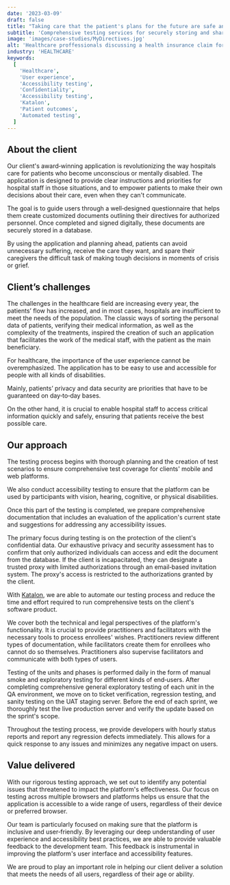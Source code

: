 ```yaml
---
date: '2023-03-09'
draft: false
title: "Taking care that the patient's plans for the future are safe and&nbsp;sound"
subtitle: 'Comprehensive testing services for securely storing and sharing confidential documents with healthcare professionals'
image: 'images/case-studies/MyDirectives.jpg'
alt: 'Healthcare proffessionals discussing a health insurance claim form.'
industry: 'HEALTHCARE'
keywords:
  [
    'Healthcare',
    'User experience',
    'Accessibility testing',
    'Confidentiality',
    'Accessibility testing',
    'Katalon',
    'Patient outcomes',
    'Automated testing',
  ]
---
```


## About the client

Our client's award&#8209;winning application is revolutionizing the way hospitals care for patients who become unconscious or mentally disabled. The application is designed to provide clear instructions and priorities for hospital staff in those situations, and to empower patients to make their own decisions about their care, even when they can't communicate.

The goal is to guide users through a well&#8209;designed questionnaire that helps them create customized documents outlining their directives for authorized personnel. Once completed and signed digitally, these documents are securely stored in a&nbsp;database.

By using the application and planning ahead, patients can avoid unnecessary suffering, receive the care they want, and spare their caregivers the difficult task of making tough decisions in moments of crisis or&nbsp;grief.

## Client’s challenges

The challenges in the healthcare field are increasing every year, the patients’ flow has increased, and in most cases, hospitals are insufficient to meet the needs of the population. The classic ways of sorting the personal data of patients, verifying their medical information, as well as the complexity of the treatments, inspired the creation of such an application that facilitates the work of the medical staff, with the patient as the main beneficiary.

For healthcare, the importance of the user experience cannot be overemphasized. The application has to be easy to use and accessible for people with all kinds of&nbsp;disabilities.

Mainly, patients’ privacy and data security are priorities that have to be guaranteed on day&#8209;to&#8209;day&nbsp;bases.

On the other hand, it is crucial to enable hospital staff to access critical information quickly and safely, ensuring that patients receive the best possible&nbsp;care.

## Our approach

The testing process begins with thorough planning and the creation of test scenarios to ensure comprehensive test coverage for clients' mobile and web&nbsp;platforms.

We also conduct accessibility testing to ensure that the platform can be used by participants with vision, hearing, cognitive, or physical disabilities.

Once this part of the testing is completed, we prepare comprehensive documentation that includes an evaluation of the application's current state and suggestions for addressing any accessibility&nbsp;issues.

The primary focus during testing is on the protection of the client's confidential data. Our exhaustive privacy and security assessment has to confirm that only authorized individuals can access and edit the document from the database. If the client is incapacitated, they can designate a trusted proxy with limited authorizations through an email&#8209;based invitation system. The proxy's access is restricted to the authorizations granted by the&nbsp;client.

With [Katalon](https://katalon.com/), we are able to automate our testing process and reduce the time and effort required to run comprehensive tests on the client's software&nbsp;product.

We cover both the technical and legal perspectives of the platform's functionality. It is crucial to provide practitioners and facilitators with the necessary tools to process enrollees' wishes. Practitioners review different types of documentation, while facilitators create them for enrollees who cannot do so themselves. Practitioners also supervise facilitators and communicate with both types of&nbsp;users.

Testing of the units and phases is performed daily in the form of manual smoke and exploratory testing for different kinds of end&#8209;users. After completing comprehensive general exploratory testing of each unit in the QA environment, we move on to ticket verification, regression testing, and sanity testing on the UAT staging server. Before the end of each sprint, we thoroughly test the live production server and verify the update based on the sprint's&nbsp;scope.

Throughout the testing process, we provide developers with hourly status reports and report any regression defects immediately. This allows for a quick response to any issues and minimizes any negative impact on&nbsp;users.

## Value delivered

With our rigorous testing approach, we set out to identify any potential issues that threatened to impact the platform's effectiveness. Our focus on testing across multiple browsers and platforms helps us ensure that the application is accessible to a wide range of users, regardless of their device or preferred&nbsp;browser.

Our team is particularly focused on making sure that the platform is inclusive and user&#8209;friendly. By leveraging our deep understanding of user experience and accessibility best practices, we are able to provide valuable feedback to the development team. This feedback is instrumental in improving the platform's user interface and accessibility features.

We are proud to play an important role in helping our client deliver a solution that meets the needs of all users, regardless of their age or&nbsp;ability.
